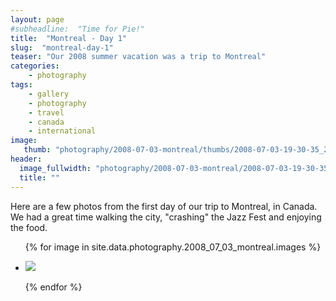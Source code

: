 ```yaml
---
layout: page
#subheadline:  "Time for Pie!"
title:  "Montreal - Day 1"
slug:  "montreal-day-1"
teaser: "Our 2008 summer vacation was a trip to Montreal"
categories:
    - photography
tags:
    - gallery
    - photography
    - travel
    - canada
    - international
image:
   thumb: "photography/2008-07-03-montreal/thumbs/2008-07-03-19-30-35_250x250.jpg"
header:
  image_fullwidth: "photography/2008-07-03-montreal/2008-07-03-19-30-35.jpg"
  title: ""
---
```


Here are a few photos from the first day of our trip to Montreal, in Canada. We had a great time walking the city, "crashing" the Jazz Fest and enjoying the food.

<ul class="clearing-thumbs small-block-grid-3" data-clearing>

  {% for image in site.data.photography.2008_07_03_montreal.images %}
  <li><a href="{{ site.urlimg }}photography/2008-07-03-montreal/{{ image.full }}.jpg"><img  data-caption="&nbsp;" class="th" src="{{ site.urlimg }}photography/{{ path }}/thumbs/{{ image.full }}_250x250.jpg"></a></li>

  {% endfor %}
</ul>
